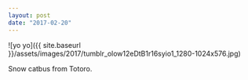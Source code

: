 ```yaml
---
layout: post
date: "2017-02-20"
---
```


![yo yo]({{ site.baseurl }}/assets/images/2017/tumblr_olow12eDtB1r16syio1_1280-1024x576.jpg)

Snow catbus from Totoro.
